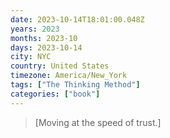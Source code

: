 ```yaml
---
date: 2023-10-14T18:01:00.048Z
years: 2023
months: 2023-10
days: 2023-10-14
city: NYC
country: United States
timezone: America/New_York
tags: ["The Thinking Method"]
categories: ["book"]
---
```

> [Moving at the speed of trust.]
